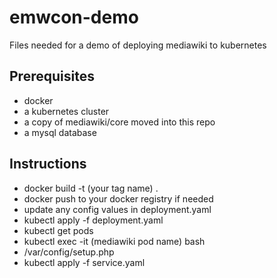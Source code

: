 # emwcon-demo
Files needed for a demo of deploying mediawiki to kubernetes

## Prerequisites
* docker
* a kubernetes cluster
* a copy of mediawiki/core moved into this repo
* a mysql database

## Instructions
* docker build -t (your tag name) .
* docker push to your docker registry if needed
* update any config values in deployment.yaml
* kubectl apply -f deployment.yaml
* kubectl get pods
* kubectl exec -it (mediawiki pod name) bash
* /var/config/setup.php
* kubectl apply -f service.yaml
